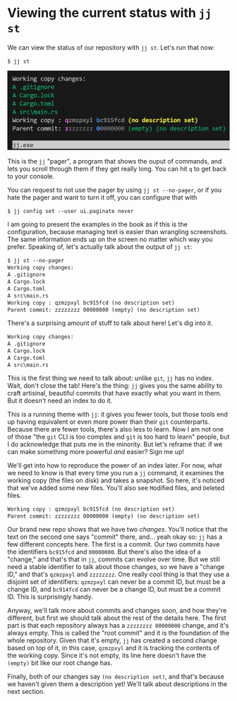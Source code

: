 # Viewing the current status with `jj st`

We can view the status of our repository with `jj st`. Let's run that now:

```console
$ jj st
```

![a screenshot of jj st](../images/jj-st.png)

This is the `jj` "pager", a program that shows the ouput of commands, and lets
you scroll through them if they get really long. You can hit `q` to get back to
your console.

You can request to not use the pager by using `jj st --no-pager`, or if you hate
the pager and want to turn it off, you can configure that with

```console
$ jj config set --user ui.paginate never
```

I am going to present the examples in the book as if this is the configuration,
because managing text is easier than wrangling screenshots. The same information
ends up on the screen no matter which way you prefer. Speaking of, let's actually
talk about the output of `jj st`:

```console
$ jj st --no-pager
Working copy changes:
A .gitignore
A Cargo.lock
A Cargo.toml
A src\main.rs
Working copy : qzmzpxyl bc915fcd (no description set)
Parent commit: zzzzzzzz 00000000 (empty) (no description set)
```

There's a surprising amount of stuff to talk about here! Let's dig into it.

```text
Working copy changes:
A .gitignore
A Cargo.lock
A Cargo.toml
A src\main.rs
```

This is the first thing we need to talk about: unlike `git`, `jj` has no index.
Wait, don't close the tab! Here's the thing: `jj` gives you the same ability to
craft artisinal, beautiful commits that have exactly what you want in them. But
it doesn't need an index to do it.

This is a running theme with `jj`: it gives you fewer tools, but those tools end
up having equivalent or even more power than their `git` counterparts. Because
there are fewer tools, there's also less to learn. Now I am not one of those
"the `git` CLI is too complex and `git` is too hard to learn" people, but I do
acknowledge that puts me in the minority. But let's reframe that: if we can
make something more powerful *and* easier? Sign me up!

We'll get into how to reproduce the power of an index later. For now, what we
need to know is that every time you run a `jj` command, it examines the working
copy (the files on disk) and takes a snapshot. So here, it's noticed that we've
`A`dded some new files. You'll also see `M`odified files, and `D`eleted files.

```text
Working copy : qzmzpxyl bc915fcd (no description set)
Parent commit: zzzzzzzz 00000000 (empty) (no description set)
```

Our brand new repo shows that we have two *changes*. You'll notice that the
text on the second one says "commit" there, and... yeah okay so: `jj` has a few
different concepts here. The first is a commit. Our two commits have the
identifiers `bc915fcd` and `00000000`. But there's also the idea of a "change,"
and that's that in `jj`, commits can evolve over time. But we still need a
stable identifier to talk about those changes, so we have a "change ID," and
that's `qzmzpxyl` and `zzzzzzzz`. One really cool thing is that they use a
disjoint set of identifiers: `qzmzpxyl` can never be a commit ID, but must be
a change ID, and `bc914fcd` can never be a change ID, but must be a commit ID.
This is surprisingly handy.

Anyway, we'll talk more about commits and changes soon, and how they're
different, but first we should talk about the rest of the details here. The
first part is that each repository always has a `zzzzzzzz 00000000` change, and
it's always empty. This is called the "root commit" and it is the foundation of
the whole repository. Given that it's empty, `jj` has created a second change
based on top of it, in this case, `qzmzpxyl` and it is tracking the contents of
the working copy. Since it's not empty, its line here doesn't have the `(empty)`
bit like our root change has.

Finally, both of our changes say `(no description set)`, and that's because we
haven't given them a description yet! We'll talk about descriptions in the next
section.
